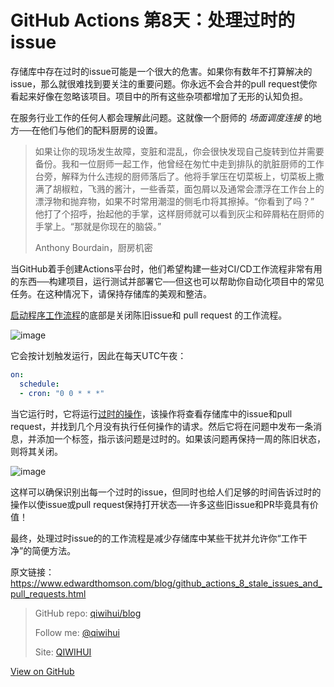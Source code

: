 # GitHub Actions 第8天：处理过时的 issue


存储库中存在过时的issue可能是一个很大的危害。如果你有数年不打算解决的issue，那么就很难找到要关注的重要问题。你永远不会合并的pull request使你看起来好像在忽略该项目。项目中的所有这些杂项都增加了无形的认知负担。

<!--more-->

在服务行业工作的任何人都会理解此问题。这就像一个厨师的 *场面调度连接* 的地方──在他们与他们的配料厨房的设置。

> 如果让你的现场发生故障，变脏和混乱，你会很快发现自己旋转到位并需要备份。我和一位厨师一起工作，他曾经在匆忙中走到排队的肮脏厨师的工作台旁，解释为什么违规的厨师落后了。他将手掌压在切菜板上，切菜板上撒满了胡椒粒，飞溅的酱汁，一些香菜，面包屑以及通常会漂浮在工作台上的漂浮物和抛弃物，如果不时常用潮湿的侧毛巾将其擦掉。“你看到了吗？” 他打了个招呼，抬起他的手掌，这样厨师就可以看到灰尘和碎屑粘在厨师的手掌上。“那就是你现在的脑袋。”
> 
> Anthony Bourdain，厨房机密

当GitHub着手创建Actions平台时，他们希望构建一些对CI/CD工作流程非常有用的东西──构建项目，运行测试并部署它──但这也可以帮助你自动化项目中的常见任务。在这种情况下，请保持存储库的美观和整洁。

[启动程序工作流程](https://qiwihui.com/qiwihui-blog-90/)的底部是关闭陈旧issue和 pull request 的工作流程。

![image](https://user-images.githubusercontent.com/3297411/77284675-3258c380-6d0a-11ea-9be3-0b06abf407f8.png)

它会按计划触发运行，因此在每天UTC午夜：

```yml
on:
  schedule:
  - cron: "0 0 * * *"
```

当它运行时，它将运行[过时的操作](https://github.com/actions/stale)，该操作将查看存储库中的issue和pull request，并找到几个月没有执行任何操作的请求。然后它将在问题中发布一条消息，并添加一个标签，指示该问题是过时的。如果该问题再保持一周的陈旧状态，则将其关闭。

![image](https://user-images.githubusercontent.com/3297411/77284876-b6ab4680-6d0a-11ea-99cf-dd4aa447a612.png)

这样可以确保识别出每一个过时的issue，但同时也给人们足够的时间告诉过时的操作以使issue或pull request保持打开状态──许多这些旧issue和PR毕竟具有价值！

最终，处理过时issue的的工作流程是减少存储库中某些干扰并允许你“工作干净”的简便方法。

原文链接：https://www.edwardthomson.com/blog/github_actions_8_stale_issues_and_pull_requests.html

> GitHub repo: [qiwihui/blog](https://github.com/qiwihui/blog)
>
> Follow me: [@qiwihui](https://github.com/qiwihui)
>
> Site: [QIWIHUI](https://qiwihui.com)


[View on GitHub](https://github.com/qiwihui/blog/issues/91)


